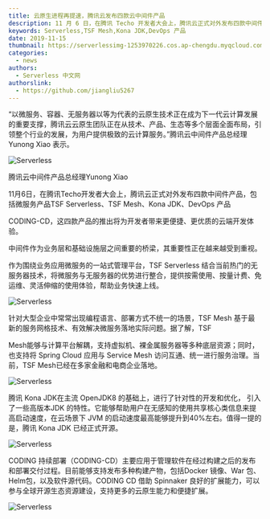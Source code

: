 ```yaml
---
title: 云原生进程再提速，腾讯云发布四款云中间件产品
description: 11 月 6 日，在腾讯 Techo 开发者大会上，腾讯云正式对外发布四款中间件产品，包括微服务产品 TSF Serverless、TSF Mesh、Kona JDK、DevOps 产品
keywords: Serverless,TSF Mesh,Kona JDK,DevOps 产品
date: 2019-11-15
thumbnail: https://serverlessimg-1253970226.cos.ap-chengdu.myqcloud.com/qianyi/images/YHl6UWa9s620pOhjwgmHGWLMP2kMEwnHSsJlYFWfv3hzqSrgaGMXbmvp2ySuELibERVibFZqLkMTb0IZoiblgSpBA.jpg
categories: 
  - news
authors: 
  - Serverless 中文网
authorslink: 
  - https://github.com/jiangliu5267
---
```


“以微服务、容器、无服务器以等为代表的云原生技术正在成为下一代云计算发展的重要支撑，腾讯云云原生团队正在从技术、产品、生态等多个层面全面布局，引领整个行业的发展，为用户提供极致的云计算服务。”腾讯云中间件产品总经理 Yunong Xiao 表示。

![Serverless]( https://img.serverlesscloud.cn/qianyi/images/YHl6UWa9s620pOhjwgmHGWLMP2kMEwnHHDaHuDEYibFdmZQj8l9wIAuiaITSKx8jH0763qLm4mnU9RqzJjeq7IsA.jpg)

腾讯云中间件产品总经理Yunong Xiao

11月6日，在腾讯Techo开发者大会上，腾讯云正式对外发布四款中间件产品，包括微服务产品TSF Serverless、TSF Mesh、Kona JDK、DevOps 产品

CODING-CD，这四款产品的推出将为开发者带来更便捷、更优质的云端开发体验。

中间件作为业务层和基础设施层之间重要的桥梁，其重要性正在越来越受到重视。

作为围绕业务应用微服务的一站式管理平台，TSF Serverless 结合当前热门的无服务器技术，将微服务与无服务器的优势进行整合，提供按需使用、按量计费、免运维、灵活伸缩的使用体验，帮助业务快速上线。

![Serverless](https://img.serverlesscloud.cn/qianyi/images/YHl6UWa9s620pOhjwgmHGWLMP2kMEwnHL1wJSSWOwtzxVtdbW6icL7Fbd4nuoxsKkbZqt39qL8nAVnT6rD0Oa7w.jpg)

针对大型企业中常常出现编程语言、部署方式不统一的场景，TSF Mesh 基于最新的服务网格技术、有效解决微服务落地实际问题。据了解，TSF

Mesh能够与计算平台解耦，支持虚拟机、裸金属服务器等多种底层资源；同时，也支持将 Spring Cloud 应用与 Service Mesh 访问互通、统一进行服务治理。当前，TSF Mesh已经在多家金融和电商企业落地。

![Serverless](https://img.serverlesscloud.cn/qianyi/images/YHl6UWa9s620pOhjwgmHGWLMP2kMEwnHg8k3wrKqfmiavnyhKyyrYFvlBNPlNNDxiboSk4GVhjichgWNK54vzQXaA.jpg)

腾讯 Kona JDK在主流 OpenJDK8 的基础上，进行了针对性的开发和优化， 引入了一些高版本JDK 的特性。它能够帮助用户在无感知的使用共享核心类信息来提高启动速度，在云场景下 JVM 的启动速度最高能够提升到40%左右。值得一提的是，腾讯 Kona JDK 已经正式开源。

![Serverless](https://img.serverlesscloud.cn/qianyi/images/YHl6UWa9s620pOhjwgmHGWLMP2kMEwnHxUpDyIicYU6OuzwLllJGLC7nv7n2haibYkVhWicZ2PEaDY5OCbUuIV4ng.jpg)

CODING 持续部署（CODING-CD）主要应用于管理软件在经过构建之后的发布和部署交付过程。目前能够支持发布多种构建产物，包括Docker 镜像、War 包、Helm包，以及软件源代码。CODING CD 借助 Spinnaker 良好的扩展能力，可以参与全球开源生态资源建设，支持更多的云原生能力和便捷扩展。

![Serverless](https://img.serverlesscloud.cn/qianyi/images/YHl6UWa9s620pOhjwgmHGWLMP2kMEwnHKqheBst9suX7rMxMDIPGkosvXsgVViaZMib2CLcJ0wXVBBdTS37NibHGg.jpg)